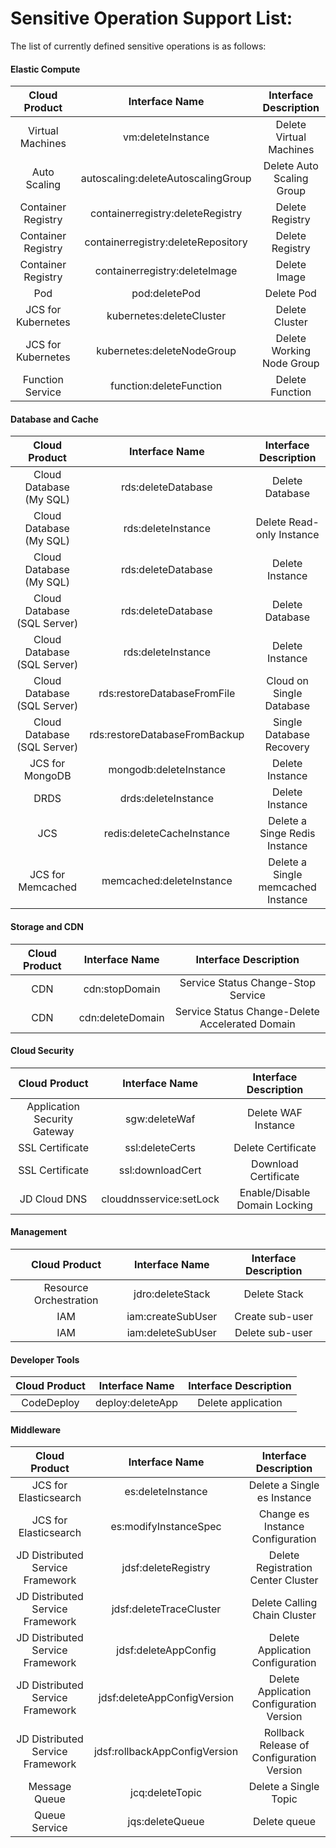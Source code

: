 # Sensitive Operation Support List:

The list of currently defined sensitive operations is as follows:

#### Elastic Compute
|  **Cloud Product**  | **Interface Name** | **Interface Description** |
| :----------: | :--------------: | :------: |
| Virtual Machines  |      vm:deleteInstance       |    Delete Virtual Machines    | 
|     Auto Scaling  |   autoscaling:deleteAutoscalingGroup     |    Delete Auto Scaling Group  |  
|     Container Registry  |  containerregistry:deleteRegistry   |    Delete Registry  |  
|     Container Registry  | containerregistry:deleteRepository   |  Delete Registry  | 
|     Container Registry  |  containerregistry:deleteImage   |    Delete Image |  
|     Pod  |   pod:deletePod    |   Delete Pod  | 
|     JCS for Kubernetes  |   kubernetes:deleteCluster   |   Delete Cluster| 
|    JCS for Kubernetes  |   kubernetes:deleteNodeGroup    |    Delete Working Node Group | 
|    Function Service |   function:deleteFunction   |    Delete Function | 

#### Database and Cache
|  **Cloud Product**  | **Interface Name** | **Interface Description** |
| :----------: | :--------------: | :------: |
| Cloud Database (My SQL)  |      rds:deleteDatabase     |    Delete Database    | 
| Cloud Database (My SQL)  |     rds:deleteInstance    |   Delete Read-only Instance    | 
| Cloud Database (My SQL)  |      rds:deleteDatabase     |    Delete Instance   | 
|     Cloud Database (SQL Server) |  rds:deleteDatabase    |    Delete Database  |  
|     Cloud Database (SQL Server) |  rds:deleteInstance    |    Delete Instance|  
|     Cloud Database (SQL Server) | rds:restoreDatabaseFromFile   |  Cloud on Single Database|  
|     Cloud Database (SQL Server) |rds:restoreDatabaseFromBackup |  Single Database Recovery|  
|     JCS for MongoDB |  mongodb:deleteInstance   |    Delete Instance|  
|     DRDS |  drds:deleteInstance   |    Delete Instance|  
|     JCS|  redis:deleteCacheInstance  |    Delete a Singe Redis Instance|  
|     JCS for Memcached |  memcached:deleteInstance  |    Delete a Single memcached Instance|  

#### Storage and CDN
|  **Cloud Product**  | **Interface Name** | **Interface Description** |
| :----------: | :--------------: | :------: |
| CDN  |     cdn:stopDomain   |    Service Status Change-Stop Service   | 
| CDN  |      cdn:deleteDomain    |    Service Status Change-Delete Accelerated Domain| 

#### Cloud Security
|  **Cloud Product**  | **Interface Name** | **Interface Description** |
| :----------: | :--------------: | :------: |
| Application Security Gateway  |      sgw:deleteWaf    |    Delete WAF Instance   | 
| SSL Certificate  |    ssl:deleteCerts    |    Delete Certificate  | 
| SSL Certificate |      ssl:downloadCert  |    Download Certificate  | 
| JD Cloud DNS |      clouddnsservice:setLock  |    Enable/Disable Domain Locking | 

#### Management
|  **Cloud Product**  | **Interface Name** | **Interface Description** |
| :----------: | :--------------: | :------: |
| Resource Orchestration |      jdro:deleteStack  |    Delete Stack  | 
| IAM |     iam:createSubUser |   Create sub-user | 
| IAM|     iam:deleteSubUser  |    Delete sub-user  | 

#### Developer Tools
|  **Cloud Product**  | **Interface Name** | **Interface Description** |
| :----------: | :--------------: | :------: |
| CodeDeploy|    deploy:deleteApp  |    Delete application | 

#### Middleware
|  **Cloud Product**  | **Interface Name** | **Interface Description** |
| :----------: | :--------------: | :------: |
| JCS for Elasticsearch |      es:deleteInstance  |    Delete a Single es Instance  | 
| JCS for Elasticsearch |     es:modifyInstanceSpec  |    Change es Instance Configuration  | 
| JD Distributed Service Framework |     jdsf:deleteRegistry  |    Delete Registration Center Cluster  | 
| JD Distributed Service Framework |   jdsf:deleteTraceCluster |    Delete Calling Chain Cluster | 
| JD Distributed Service Framework |    jdsf:deleteAppConfig |    Delete Application Configuration | 
| JD Distributed Service Framework |     jdsf:deleteAppConfigVersion |   Delete Application Configuration Version  | 
| JD Distributed Service Framework |     jdsf:rollbackAppConfigVersion  |    Rollback Release of Configuration Version  | 
| Message Queue |   jcq:deleteTopic  |    Delete a  Single Topic  | 
| Queue Service |   jqs:deleteQueue  |  Delete queue  | 
